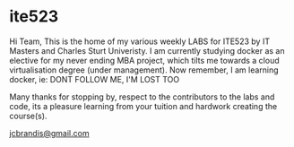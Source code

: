 # ite523
Hi Team,
This is the home of my various weekly LABS for ITE523 by IT Masters and Charles Sturt Univeristy.
I am currently studying docker as an elective for my never ending MBA project, which tilts me towards a cloud virtualisation degree (under management). 
Now remember, I am learning docker, ie: DONT FOLLOW ME, I'M LOST TOO

Many thanks for stopping by, respect to the contributors to the labs and code, its a pleasure learning from your tuition and hardwork creating the course(s).

jcbrandis@gmail.com


